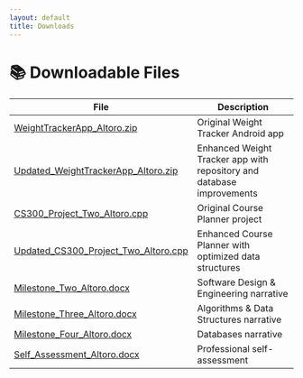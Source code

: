 ```yaml
---
layout: default
title: Downloads
---
```


# 📚 Downloadable Files

| File | Description |
|------|--------------|
| [WeightTrackerApp_Altoro.zip](/files/WeightTrackerApp_Altoro.zip) | Original Weight Tracker Android app |
| [Updated_WeightTrackerApp_Altoro.zip](/files/Updated_WeightTrackerApp_Altoro.zip) | Enhanced Weight Tracker app with repository and database improvements |
| [CS300_Project_Two_Altoro.cpp](/files/CS300_Project_Two_Altoro.cpp) | Original Course Planner project |
| [Updated_CS300_Project_Two_Altoro.cpp](/files/Updated_CS300_Project_Two_Altoro.cpp) | Enhanced Course Planner with optimized data structures |
| [Milestone_Two_Altoro.docx](/files/Milestone_Two_Altoro.docx) | Software Design & Engineering narrative |
| [Milestone_Three_Altoro.docx](/files/Milestone_Three_Altoro.docx) | Algorithms & Data Structures narrative |
| [Milestone_Four_Altoro.docx](/files/Milestone_Four_Altoro.docx) | Databases narrative |
| [Self_Assessment_Altoro.docx](/files/Self_Assessment_Altoro.docx) | Professional self-assessment |
